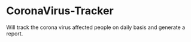 # CoronaVirus-Tracker
Will track the corona virus affected people on daily basis and generate a report.
